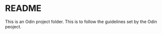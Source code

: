 # README

This is an Odin project folder. This is to follow the guidelines set by the Odin peoject.
